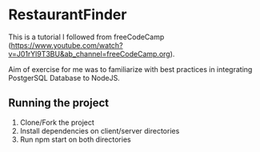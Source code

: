 # RestaurantFinder

This is a tutorial I followed from freeCodeCamp (https://www.youtube.com/watch?v=J01rYl9T3BU&ab_channel=freeCodeCamp.org).

Aim of exercise for me was to familiarize with best practices in integrating PostgerSQL Database to NodeJS.

## Running the project

1. Clone/Fork the project
2. Install dependencies on client/server directories
3. Run npm start on both directories
